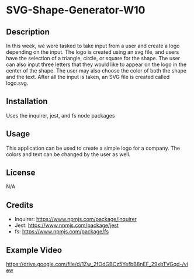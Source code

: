 # SVG-Shape-Generator-W10

## Description

In this week, we were tasked to take input from a user and create a logo depending on the input. The logo is created using an svg file, and users have the selection of a triangle, circle, or square for the shape. The user can also input three letters that they would like to appear on the logo in the center of the shape. The user may also choose the color of both the shape and the text. After all the input is taken, an SVG file is created called logo.svg.

## Installation

Uses the inquirer, jest, and fs node packages

## Usage

This application can be used to create a simple logo for a company. The colors and text can be changed by the user as well.

## License

N/A

## Credits

* Inquirer: https://www.npmjs.com/package/inquirer
* Jest: https://www.npmjs.com/package/jest
* fs: https://www.npmjs.com/package/fs

## Example Video

https://drive.google.com/file/d/1Zw_2fOdGBCz5YefbB8nEF_29xbTVGqd-/view